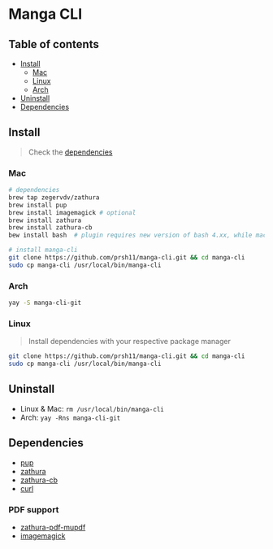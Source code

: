 # Manga CLI
## Table of contents

-   [Install](#Install)
    - [Mac](#Mac)
    -   [Linux](#Linux)
    -   [Arch](#Arch)
-   [Uninstall](#Uninstall)
-   [Dependencies](#Dependencies)

## Install
> Check the [dependencies](#dependencies)
### Mac
```bash
# dependencies 
brew tap zegervdv/zathura
brew install pup
brew install imagemagick # optional
brew install zathura 
brew install zathura-cb  
bew install bash  # plugin requires new version of bash 4.xx, while macOS uses 3.xx

# install manga-cli
git clone https://github.com/prsh11/manga-cli.git && cd manga-cli
sudo cp manga-cli /usr/local/bin/manga-cli
```
### Arch
```bash
yay -S manga-cli-git
```
### Linux
> Install dependencies with your respective package manager
```bash
git clone https://github.com/prsh11/manga-cli.git && cd manga-cli
sudo cp manga-cli /usr/local/bin/manga-cli
```

## Uninstall

-  Linux & Mac: `rm /usr/local/bin/manga-cli`
- Arch: `yay -Rns manga-cli-git`

## Dependencies

-   [pup](https://github.com/ericchiang/pup)
-   [zathura](https://github.com/pwmt/zathura)
-   [zathura-cb](https://github.com/pwmt/zathura-cb)
-   [curl](https://curl.se/)

### PDF support

-   [zathura-pdf-mupdf](https://github.com/pwmt/zathura-pdf-mupdf)
-   [imagemagick](https://imagemagick.org/index.php)
